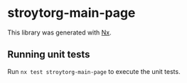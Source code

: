 # stroytorg-main-page

This library was generated with [Nx](https://nx.dev).

## Running unit tests

Run `nx test stroytorg-main-page` to execute the unit tests.
